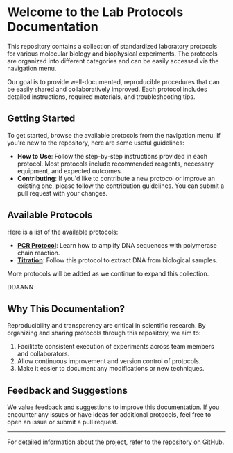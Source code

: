 # Welcome to the Lab Protocols Documentation

This repository contains a collection of standardized laboratory protocols for various molecular biology and biophysical experiments. The protocols are organized into different categories and can be easily accessed via the navigation menu.

Our goal is to provide well-documented, reproducible procedures that can be easily shared and collaboratively improved. Each protocol includes detailed instructions, required materials, and troubleshooting tips.

## Getting Started

To get started, browse the available protocols from the navigation menu. If you're new to the repository, here are some useful guidelines:

- **How to Use**: Follow the step-by-step instructions provided in each protocol. Most protocols include recommended reagents, necessary equipment, and expected outcomes.
- **Contributing**: If you'd like to contribute a new protocol or improve an existing one, please follow the contribution guidelines. You can submit a pull request with your changes.

## Available Protocols

Here is a list of the available protocols:

- **[PCR Protocol](protocols/Sample_protocol.md)**: Learn how to amplify DNA sequences with polymerase chain reaction.
- **[Titration](protocols/Titration_in_cells.md)**: Follow this protocol to extract DNA from biological samples.

More protocols will be added as we continue to expand this collection.

DDAANN

## Why This Documentation?

Reproducibility and transparency are critical in scientific research. By organizing and sharing protocols through this repository, we aim to:

1. Facilitate consistent execution of experiments across team members and collaborators.
2. Allow continuous improvement and version control of protocols.
3. Make it easier to document any modifications or new techniques.

## Feedback and Suggestions

We value feedback and suggestions to improve this documentation. If you encounter any issues or have ideas for additional protocols, feel free to open an issue or submit a pull request.

---

For detailed information about the project, refer to the [repository on GitHub](https://github.com/darosio/lab-protocols).
